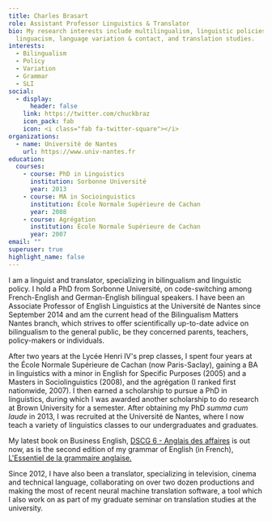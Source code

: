 ```yaml
---
title: Charles Brasart
role: Assistant Professor Linguistics & Translator
bio: My research interests include multilingualism, linguistic policies,
  linguacism, language variation & contact, and translation studies.
interests:
  - Bilingualism
  - Policy
  - Variation
  - Grammar
  - SLI
social:
  - display:
      header: false
    link: https://twitter.com/chuckbraz
    icon_pack: fab
    icon: <i class="fab fa-twitter-square"></i>
organizations:
  - name: Université de Nantes
    url: https://www.univ-nantes.fr
education:
  courses:
    - course: PhD in Linguistics
      institution: Sorbonne Université
      year: 2013
    - course: MA in Socioinguistics
      institution: École Normale Supérieure de Cachan
      year: 2008
    - course: Agrégation
      institution: École Normale Supérieure de Cachan
      year: 2007
email: ""
superuser: true
highlight_name: false
---
```

I am a linguist and translator, specializing in bilingualism and linguistic policy. I hold a PhD from Sorbonne Université, on code-switching among French-English and German-English bilingual speakers. I have been an Associate Professor of English Linguistics at the Université de Nantes since September 2014 and am the current head of the Bilingualism Matters Nantes branch, which strives to offer scientifically up-to-date advice on bilingualism to the general public, be they concerned parents, teachers, policy-makers or individuals.

After two years at the Lycée Henri IV's prep classes, I spent four years at the École Normale Supérieure de Cachan (now Paris-Saclay), gaining a BA in linguistics with a minor in English for Specific Purposes (2005) and a Masters in Sociolinguistics (2008), and the agrégation (I ranked first nationwide, 2007). I then earned a scholarship to pursue a PhD in linguistics, during which I was awarded another scholarship to do research at Brown University for a semester. After obtaining my PhD *summa cum laude* in 2013, I was recruited at the Université de Nantes, where I now teach a variety of linguistics classes to our undergraduates and graduates.

My latest book on Business English, [DSCG 6 - Anglais des affaires](https://www.amazon.fr/gp/product/B08NCYXLL5/ref=dbs_a_def_rwt_hsch_vapi_taft_p1_i0) is out now, as is the second edition of my grammar of English (in French), [L'Essentiel de la grammaire anglaise.](https://www.amazon.fr/gp/product/B08YP1Q7Y1/ref=dbs_a_def_rwt_hsch_vapi_taft_p1_i2)

Since 2012, I have also been a translator, specializing in television, cinema and technical language, collaborating on over two dozen productions and making the most of recent neural machine translation software, a tool which I also work on as part of my graduate seminar on translation studies at the university.